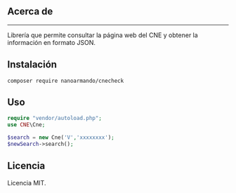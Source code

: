 ## Acerca de ##
----------
Librería que permite consultar la página web del CNE y obtener la información en formato JSON.
## Instalación ##
    composer require nanoarmando/cnecheck
## Uso ##

```php
require "vendor/autoload.php";
use CNE\Cne;

$search = new Cne('V','xxxxxxxx');
$newSearch->search();
```
## Licencia ##
Licencia MIT.
